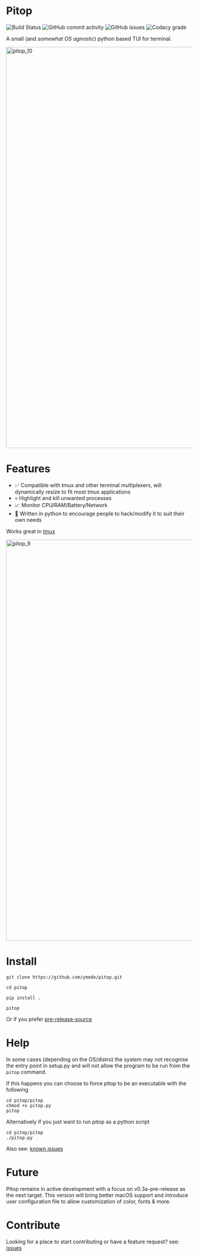 # Pitop
![Build Status](https://github.com/ymode/pitop/actions/workflows/python-app.yml/badge.svg) ![GitHub commit activity](https://img.shields.io/github/commit-activity/w/ymode/pitop) ![GitHub issues](https://img.shields.io/github/issues/ymode/pitop) ![Codacy grade](https://img.shields.io/codacy/grade/bb24b7cc66374668848cc02d4a3a5396)

A small (and _somewhat OS agnostic_) python based TUI for terminal.

<img width="1087" alt="pitop_10" src="https://github.com/ymode/pitop/assets/5312047/467b3ef1-d017-490c-81f0-533303cec20b">



# Features
+  ✅ Compatible with tmux and other terminal multiplexers, will dynamically resize to fit most tmux applications
+  💀 Highlight and kill unwanted processes
+  📈 Monitor CPU/RAM/Battery/Network
+  🐍 Written in python to encourage people to hack/modify it to suit their own needs
  
Works great in [tmux](https://github.com/tmux/tmux)

<img width="1087" alt="pitop_9" src="https://github.com/ymode/pitop/assets/5312047/7a8b4219-4fe1-4bc7-b529-be2c2dec6fa9">



# Install

```
git clone https://github.com/ymode/pitop.git

cd pitop

pip install . 

pitop

```
Or if you prefer [pre-release-source](https://github.com/ymode/pitop/releases/tag/v0.1.1-alpha)
# Help

In some cases (depending on the OS/distro) the system may not recognise the entry point in setup.py and will not allow the program to be run from the  ``` pitop ``` command.

If this happens you can choose to force pitop to be an executable with the following 

```
cd pitop/pitop
chmod +x pitop.py
pitop

```

Alternatively if you just want to run pitop as a python script

```
cd pitop/pitop
./pitop.py

```
Also see: [known issues](https://github.com/ymode/pitop/issues)

# Future
Pitop remains in active development with a focus on v0.3a-pre-release as the next target. This version will bring better macOS support and introduce user configuration file to allow customization of color, fonts & more.

# Contribute
Looking for a place to start contributing or have a feature request? see: [issues](https://github.com/ymode/pitop/issues) 





